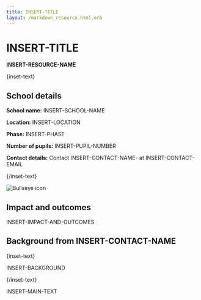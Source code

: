 ```yaml
---
title: INSERT-TITLE
layout: /markdown_resource.html.erb
---
```


# INSERT-TITLE

<strong class="govuk-tag">INSERT-RESOURCE-NAME</strong>

{inset-text}

## School details

**School name:** INSERT-SCHOOL-NAME

**Location:** INSERT-LOCATION

**Phase:** INSERT-PHASE

**Number of pupils:** INSERT-PUPIL-NUMBER

**Contact details:** Contact INSERT-CONTACT-NAME- at INSERT-CONTACT-EMAIL

{/inset-text}

<div class="govuk-grid-row dfe-width-container">
  <div class="govuk-grid-column-full">
    <div class="info-box">
      <div class="info-box__corner">
        <img src="/assets/images/bullseye.svg" alt="Bullseye icon">
      </div>
      <h2 class="govuk-heading-m">
        Impact and outcomes
      </h2>
      <p>
        INSERT-IMPACT-AND-OUTCOMES
      </p>
    </div>
  </div>
</div>

## Background from INSERT-CONTACT-NAME

{inset-text}

INSERT-BACKGROUND

{/inset-text}

INSERT-MAIN-TEXT
